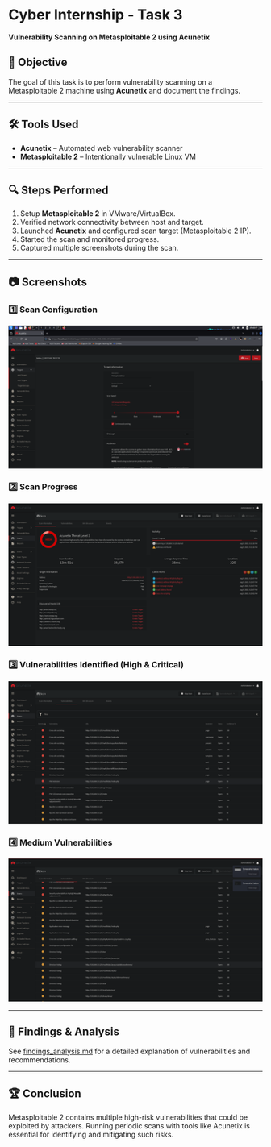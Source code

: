 # Cyber Internship - Task 3  
**Vulnerability Scanning on Metasploitable 2 using Acunetix**

## 📌 Objective
The goal of this task is to perform vulnerability scanning on a Metasploitable 2 machine using **Acunetix** and document the findings.

---

## 🛠 Tools Used
- **Acunetix** – Automated web vulnerability scanner  
- **Metasploitable 2** – Intentionally vulnerable Linux VM  

---

## 🔍 Steps Performed
1. Setup **Metasploitable 2** in VMware/VirtualBox.  
2. Verified network connectivity between host and target.  
3. Launched **Acunetix** and configured scan target (Metasploitable 2 IP).  
4. Started the scan and monitored progress.  
5. Captured multiple screenshots during the scan.  

---

## 📷 Screenshots

### 1️⃣ Scan Configuration
![Scan Configuration](screenshots/scan%20configuration.png)

### 2️⃣ Scan Progress
![Scan Process](screenshots/scan%20process2.png)

### 3️⃣ Vulnerabilities Identified (High & Critical)
![High & Critical Vulnerabilities](screenshots/vulnerabilities%20identified%20(High%20&%20critical).png)

### 4️⃣ Medium Vulnerabilities
![Medium Vulnerabilities](screenshots/medium%20vulnerabilities.png)


---

## 📄 Findings & Analysis
See [findings_analysis.md](findings_analysis.md) for a detailed explanation of vulnerabilities and recommendations.

---

## 🏆 Conclusion
Metasploitable 2 contains multiple high-risk vulnerabilities that could be exploited by attackers. Running periodic scans with tools like Acunetix is essential for identifying and mitigating such risks.

